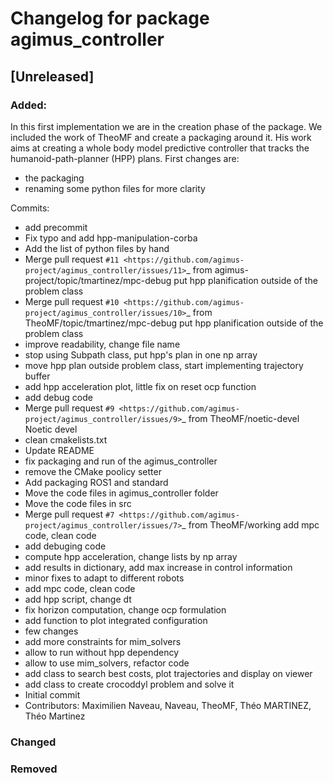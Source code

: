 # Changelog for package agimus_controller

## [Unreleased]

### Added:

In this first implementation we are in the creation phase of the package.
We included the work of TheoMF and create a packaging around it.
His work aims at creating a whole body model predictive controller that tracks
the humanoid-path-planner (HPP) plans.
First changes are:
- the packaging
- renaming some python files for more clarity

Commits:
- add precommit
- Fix typo and add hpp-manipulation-corba
- Add the list of python files by hand
- Merge pull request `#11 <https://github.com/agimus-project/agimus_controller/issues/11>`_ from agimus-project/topic/tmartinez/mpc-debug
  put hpp planification outside of the problem class
- Merge pull request `#10 <https://github.com/agimus-project/agimus_controller/issues/10>`_ from TheoMF/topic/tmartinez/mpc-debug
  put hpp planification outside of the problem class
- improve readability, change file name
- stop using Subpath class, put hpp's plan in one np array
- move hpp plan outside problem class, start implementing trajectory buffer
- add hpp acceleration plot, little fix on reset ocp function
- add debug code
- Merge pull request `#9 <https://github.com/agimus-project/agimus_controller/issues/9>`_ from TheoMF/noetic-devel
  Noetic devel
- clean cmakelists.txt
- Update README
- fix packaging and run of the agimus_controller
- remove the CMake poolicy setter
- Add packaging ROS1 and standard
- Move the code files in agimus_controller folder
- Move the code files in src
- Merge pull request `#7 <https://github.com/agimus-project/agimus_controller/issues/7>`_ from TheoMF/working
  add mpc code, clean code
- add debuging code
- compute hpp acceleration, change lists by np array
- add results in dictionary, add max increase in control information
- minor fixes to adapt to different robots
- add mpc code, clean code
- add hpp script, change dt
- fix horizon computation, change ocp formulation
- add function to plot integrated configuration
- few changes
- add more constraints for mim_solvers
- allow to run without hpp dependency
- allow to use mim_solvers, refactor code
- add class to search best costs, plot trajectories and display on viewer
- add class to create crocoddyl problem and solve it
- Initial commit
- Contributors: Maximilien Naveau, Naveau, TheoMF, Théo MARTINEZ, Théo Martinez

### Changed

### Removed